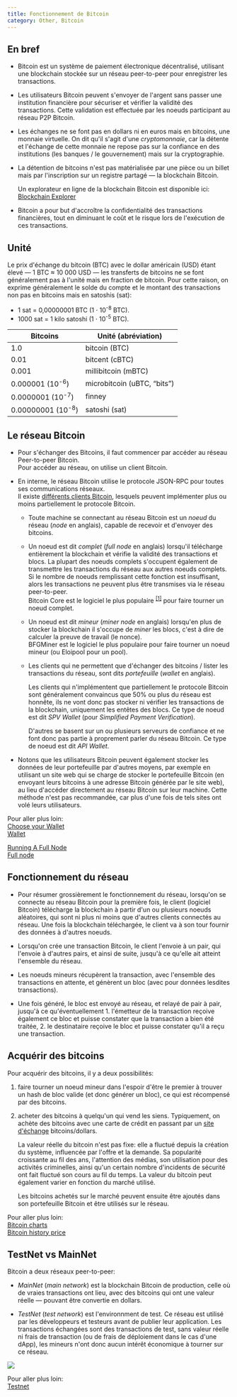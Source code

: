 ```yaml
---
title: Fonctionnement de Bitcoin
category: Other, Bitcoin
---
```


## En bref

* Bitcoin est un système de paiement électronique décentralisé, utilisant une blockchain stockée sur un réseau peer-to-peer pour enregistrer les transactions.

* Les utilisateurs Bitcoin peuvent s'envoyer de l'argent sans passer une institution financière pour sécuriser et vérifier la validité des transactions. Cette validation est effectuée par les noeuds participant au réseau P2P Bitcoin.

* Les échanges ne se font pas en dollars ni en euros mais en bitcoins, une monnaie virtuelle. On dit qu'il s'agit d'une *cryptomonnaie*, car la détente et l'échange de cette monnaie ne repose pas sur la confiance en des institutions (les banques / le gouvernement) mais sur la cryptographie.

* La détention de bitcoins n'est pas matérialisée par une pièce ou un billet mais par l'inscription sur un registre partagé — la blockchain Bitcoin.

  Un explorateur en ligne de la blockchain Bitcoin est disponible ici: [Blockchain Explorer](https://www.blockchain.com/explorer)

* Bitcoin a pour but d'accroître la confidentialité des transactions financières, tout en diminuant le coût et le risque lors de l'exécution de ces transactions.

## Unité

Le prix d'échange du bitcoin (BTC) avec le dollar américain (USD) étant élevé — 1 BTC &asymp; 10 000 USD — les transferts de bitcoins ne se font généralement pas à l'unité mais en fraction de bitcoin. Pour cette raison, on exprime généralement le solde du compte et le montant des transactions non pas en bitcoins mais en satoshis (sat):

* 1 sat = 0,00000001 BTC (1 ⋅ 10<sup>-8</sup> BTC).
* 1000 sat = 1 kilo satoshi (1 ⋅ 10<sup>-5</sup> BTC).


| Bitcoins | Unité (abréviation)
|---  |---
| 1.0 | bitcoin (BTC)
| 0.01 | bitcent (cBTC)
| 0.001 | millibitcoin (mBTC)
| 0.000001 (10<sup>-6</sup>) | microbitcoin (uBTC, “bits”)
| 0.0000001 (10<sup>-7</sup>) | finney
| 0.00000001 (10<sup>-8</sup>) | satoshi (sat)

## Le réseau Bitcoin

* Pour s'échanger des Bitcoins, il faut commencer par accéder au réseau Peer-to-peer Bitcoin.  
  Pour accéder au réseau, on utilise un client Bitcoin.

* En interne, le réseau Bitcoin utilise le protocole JSON-RPC pour toutes ses communications réseaux.  
  Il existe [différents clients Bitcoin](https://en.bitcoin.it/wiki/Clients), lesquels peuvent implémenter plus ou moins partiellement le protocole Bitcoin.

  - Toute machine se connectant au réseau Bitcoin est un *noeud* du réseau (*node* en anglais), capable de recevoir et d'envoyer des bitcoins.

  - Un noeud est dit *complet* (*full node* en anglais) lorsqu'il télécharge entièrement la blockchain et vérifie la validité des transactions et blocs. La plupart des noeuds complets s'occupent également de transmettre les transactions du réseau aux autres noeuds complets. Si le nombre de noeuds remplissant cette fonction est insuffisant, alors les transactions ne peuvent plus être transmises via le réseau peer-to-peer.  
    Bitcoin Core est le logiciel le plus populaire <sup>[[1]](https://bitcoinchain.com/nodes)</sup> pour faire tourner un noeud complet.

  - Un noeud est dit *mineur* (*miner node* en anglais) lorsqu'en plus de stocker la blockchain il s'occupe de *miner* les blocs, c'est à dire de calculer la preuve de travail (le nonce).  
    BFGMiner est le logiciel le plus populaire pour faire tourner un noeud mineur (ou Eloipool pour un pool).

  - Les clients qui ne permettent que d'échanger des bitcoins / lister les transactions du réseau, sont dits *portefeuille* (*wallet* en anglais).

    Les clients qui n'implémentent que partiellement le protocole Bitcoin sont généralement convaincus que 50% ou plus du réseau est honnête, ils ne vont donc pas stocker ni vérifier les transactions de la blockchain, uniquement les entêtes des blocs. Ce type de noeud est dit *SPV Wallet* (pour *Simplified Payment Verification*).

    D'autres se basent sur un ou plusieurs serveurs de confiance et ne font donc pas partie à proprement parler du réseau Bitcoin. Ce type de noeud est dit *API Wallet*.

* Notons que les utilisateurs Bitcoin peuvent également stocker les données de leur portefeuille par d'autres moyens, par exemple en utilisant un site web qui se charge de stocker le portefeuille Bitcoin (en envoyant leurs bitcoins à une adresse Bitcoin générée par le site web), au lieu d'accéder directement au réseau Bitcoin sur leur machine. Cette méthode n'est pas recommandée, car plus d'une fois de tels sites ont volé leurs utilisateurs.

Pour aller plus loin:  
[Choose your Wallet](https://bitcoin.org/en/choose-your-wallet)  
[Wallet](https://en.bitcoin.it/wiki/Wallet)

[Running A Full Node](https://bitcoin.org/en/full-node#what-is-a-full-node)  
[Full node](https://en.bitcoin.it/wiki/Full_node)

## Fonctionnement du réseau

* Pour résumer grossièrement le fonctionnement du réseau, lorsqu'on se connecte au réseau Bitcoin pour la première fois, le client (logiciel Bitcoin) télécharge la blockchain à partir d'un ou plusieurs noeuds aléatoires, qui sont ni plus ni moins que d'autres clients connectés au réseau. Une fois la blockchain téléchargée, le client va à son tour fournir des données à d'autres noeuds.

* Lorsqu'on crée une transaction Bitcoin, le client l'envoie à un pair, qui l'envoie à d'autres pairs, et ainsi de suite, jusqu'à ce qu'elle ait atteint l'ensemble du réseau.

* Les noeuds mineurs récupèrent la transaction, avec l'ensemble des transactions en attente, et génèrent un bloc (avec pour données lesdites transactions). 

* Une fois généré, le bloc est envoyé au réseau, et relayé de pair à pair, jusqu'à ce qu'éventuellement 1. l'émetteur de la transaction reçoive également ce bloc et puisse constater que la transaction a bien été traitée, 2. le destinataire reçoive le bloc et puisse constater qu'il a reçu une transaction.

## Acquérir des bitcoins

Pour acquérir des bitcoins, il y a deux possibilités:

1. faire tourner un noeud mineur dans l'espoir d'être le premier à trouver un hash de bloc valide (et donc générer un bloc), ce qui est récompensé par des bitcoins.

2. acheter des bitcoins à quelqu'un qui vend les siens. Typiquement, on achète des bitcoins avec une carte de crédit en passant par un [site d'échange](https://en.bitcoin.it/wiki/Trading_bitcoins) bitcoins/dollars.

   La valeur réelle du bitcoin n'est pas fixe: elle a fluctué depuis la création du système, influencée par l'offre et la demande. Sa popularité croissante au fil des ans, l'attention des médias, son utilisation pour des activités criminelles, ainsi qu'un certain nombre d'incidents de sécurité ont fait fluctué son cours au fil du temps. La valeur du bitcoin peut également varier en fonction du marché utilisé.

   Les bitcoins achetés sur le marché peuvent ensuite être ajoutés dans son portefeuille Bitcoin et être utilisés sur le réseau.

Pour aller plus loin:  
[Bitcoin charts](https://www.blockchain.com/charts)  
[Bitcoin history price](https://en.bitcoinwiki.org/wiki/Bitcoin_history)

## TestNet vs MainNet

Bitcoin a deux réseaux peer-to-peer:

* *MainNet* (*main network*) est la blockchain Bitcoin de production, celle où de vraies transactions ont lieu, avec des bitcoins qui ont une valeur réelle — pouvant être convertie en dollars.

* *TestNet* (*test network*) est l'environnment de test. Ce réseau est utilisé par les développeurs et testeurs avant de publier leur application. Les transactions échangées sont des transactions de test, sans valeur réelle ni frais de transaction (ou de frais de déploiement dans le cas d'une dApp), les mineurs n'ont donc aucun intérêt économique à  tourner sur ce réseau.

![](https://i.imgur.com/7l4mnnF.jpg)

Pour aller plus loin:  
[Testnet](https://en.bitcoin.it/wiki/Testnet)
